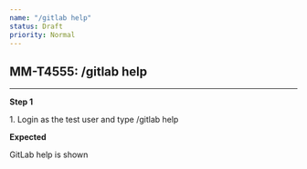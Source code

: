 ```yaml
---
name: "/gitlab help"
status: Draft
priority: Normal
---
```


## MM-T4555: /gitlab help

---

**Step 1**

1\. Login as the test user and type /gitlab help

**Expected**

GitLab help is shown
